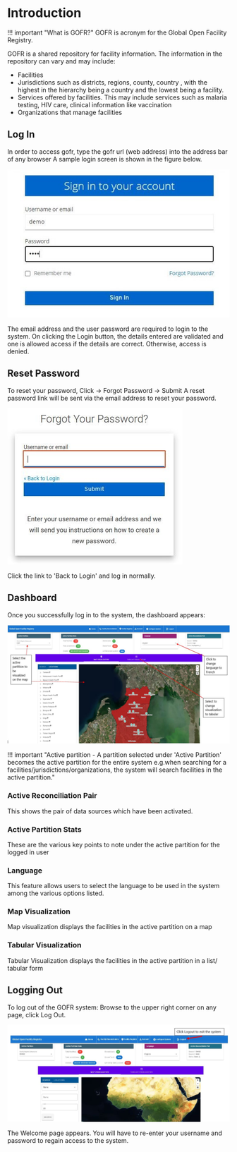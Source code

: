 # Introduction

!!! important "What is GOFR?"
GOFR is acronym for the Global Open Facility Registry.

GOFR is a shared repository for facility information. The information in the repository can vary and may include:
- Facilities
- Jurisdictions such as districts, regions, county, country , with the highest in the hierarchy being a country and the lowest being a facility.
- Services offered by facilities. This may include services such as malaria testing, HIV care, clinical information like vaccination
- Organizations that manage facilities

## Log In

In order to access gofr, type the gofr url (web address) into the address bar of any browser A sample login screen is shown in the figure below.

![Alt text](../img/gofrlogin.JPG 'GOFR Login Page')

The email address and the user password are required to login to the system. On clicking the Login button, the details entered are validated and one is allowed access if the details are correct. Otherwise, access is denied.

## Reset Password

To reset your password, Click -> Forgot Password -> Submit
A reset password link will be sent via the email address to reset your password.

![Alt text](../img/forgot_password.jpg 'GOFR Forgot Password Page')

Click the link to 'Back to Login' and log in normally.

## Dashboard

Once you successfully log in to the system, the dashboard appears:

![Alt text](../img/dashboard.JPG 'GOFR Dashboard Page')

!!! important "Active partition - A partition selected under 'Active Partition' becomes the active partition for the entire system e.g.when searching for a facilities/jurisdictions/organizations, the system will search facilities in the active partition."

### Active Reconciliation Pair

This shows the pair of data sources which have been activated.

### Active Partition Stats

These are the various key points to note under the active partition for the logged in user

### Language

This feature allows users to select the language to be used in the system among the various options listed.

### Map Visualization

Map visualization displays the facilities in the active partition on a map

### Tabular Visualization

Tabular Visualization displays the facilities in the active partition in a list/ tabular form

## Logging Out

To log out of the GOFR system:
Browse to the upper right corner on any page, click Log Out.

![Alt text](../img/log_out.JPG 'GOFR Log Out Page')

The Welcome page appears. You will have to re-enter your username and password to regain access to the system.
